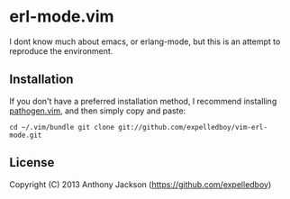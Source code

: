 erl-mode.vim
============

I dont know much about emacs, or erlang-mode, but this is an attempt to
reproduce the environment.

Installation
------------

If you don't have a preferred installation method, I recommend installing
[pathogen.vim](https://github.com/tpope/vim-pathogen), and then simply copy and
paste:

    cd ~/.vim/bundle git clone git://github.com/expelledboy/vim-erl-mode.git

License
-------

Copyright (C) 2013 Anthony Jackson (https://github.com/expelledboy)
